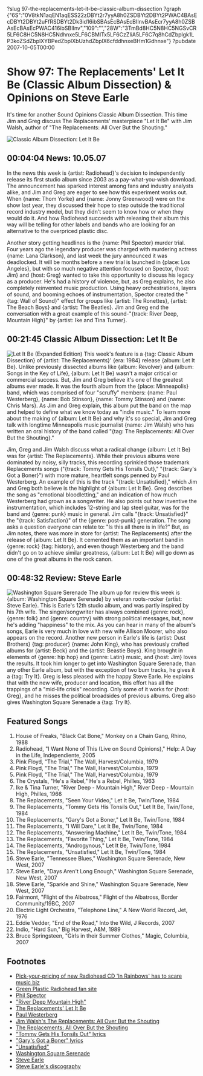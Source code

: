 ?slug 97-the-replacements-let-it-be-classic-album-dissection
?graph {"6S":"0V8tkN1aqEN1aqESS22zDBYt2r7yyA8h0ZSDBYt2DBYt2PWAC4BAsEcDBYt2DBYt2uFfRSDBYt2Dk3id16ibSBAsEcBAsEcBIInvBAsEcr7yyA8h0ZSBAsEcBAsEcPWAC416ibSBIInv","109":"","28W":"3TmBd8HC5N8HC5NGSvCR5LF6C8HC5N8HC5Ndhnxe5LF6CBMlTx5LF6CzZIiA5LF6C7q8hCdZbplgk1LP3koZSdZbplXYBPedZbplXbUzhdZbplX6cfddhnxeBHm1Gdhnxe"}
?pubdate 2007-10-05T00:00

# Show 97: The Replacements' Let It Be (Classic Album Dissection) & Opinions on Steve Earle 
It's time for another Sound Opinions Classic Album Dissection. This time Jim and Greg discuss The Replacements' masterpiece "Let It Be" with Jim Walsh, author of "The Replacements: All Over But the Shouting."

![Classic Album Dissection: Let It Be ](https://gormanbechard.files.wordpress.com/2013/08/replacements_2-no-logo.jpg)

## 00:04:04 News: 10.05.07
In the news this week is {artist: Radiohead}'s decision to independently release its first studio album since 2003 as a pay-what-you-wish download. The announcement has sparked interest among fans and industry analysts alike, and Jim and Greg are eager to see how this experiment works out. When {name: Thom Yorke} and {name: Jonny Greenwood} were on the show last year, they discussed their hope to step outside the traditional record industry model, but they didn't seem to know how or when they would do it. And how Radiohead succeeds with releasing their album this way will be telling for other labels and bands who are looking for an alternative to the overpriced plastic disc.

Another story getting headlines is the {name: Phil Spector} murder trial. Four years ago the legendary producer was charged with murdering actress {name: Lana Clarkson}, and last week the jury announced it was deadlocked. It will be months before a new trial is launched in {place: Los Angeles}, but with so much negative attention focused on Spector, {host: Jim} and {host: Greg} wanted to take this opportunity to discuss his legacy as a producer. He's had a history of violence, but, as Greg explains, he also completely reinvented music production. Using heavy orchestrations, layers of sound, and booming echoes of instrumentation, Spector created the "{tag: Wall of Sound}" effect for groups like {artist: The Ronettes}, {artist: The Beach Boys} and {artist: The Beatles}. Jim and Greg end the conversation with a great example of this sound-"{track: River Deep, Mountain High}" by {artist: Ike and Tina Turner}.

## 00:21:45 Classic Album Dissection: Let It Be
![Let It Be (Expanded Edition)](//static.soundopinions.org/assets/97/1090.jpg "206276/290652234")
This week's feature is a {tag: Classic Album Dissection} of {artist: The Replacements}' {era: 1984} release {album: Let It Be}. Unlike previously dissected albums like {album: Revolver} and {album: Songs in the Key of Life}, {album: Let It Be} wasn't a major critical or commercial success. But, Jim and Greg believe it's one of the greatest albums ever made. It was the fourth album from the {place: Minneapolis} band, which was comprised of four "scruffy" members: {name: Paul Westerberg}, {name: Bob Stinson}, {name: Tommy Stinson} and {name: Chris Mars}. As Jim and Greg explain, this album put the band on the map and helped to define what we know today as "indie music." To learn more about the making of {album: Let It Be} and why it's so special, Jim and Greg talk with longtime Minneapolis music journalist {name: Jim Walsh} who has written an oral history of the band called "{tag: The Replacements: All Over But the Shouting}."

Jim, Greg and Jim Walsh discuss what a radical change {album: Let It Be} was for {artist: The Replacements}. While their previous albums were dominated by noisy, silly tracks, this recording sprinkled those trademark Replacements songs ("{track: Tommy Gets His Tonsils Out}," "{track: Gary's Got a Boner}") with more mature, heartfelt songs penned by Paul Westerberg. An example of this is the track "{track: Unsatisfied}," which Jim and Greg both believe is the highlight of {album: Let It Be}. Greg describes the song as "emotional bloodletting," and an indication of how much Westerberg had grown as a songwriter. He also points out how inventive the instrumentation, which includes 12-string and lap steel guitar, was for the band and {genre: punk} music in general. Jim calls "{track: Unsatisfied}" the "{track: Satisfaction}" of the {genre: post-punk} generation. The song asks a question everyone can relate to: "Is this all there is in life?" But, as Jim notes, there was more in store for {artist: The Replacements} after the release of {album: Let It Be}. It cemented them as an important band in {genre: rock} {tag: history}, and even though Westerberg and the band didn't go on to achieve similar greatness, {album: Let It Be} will go down as one of the great albums in the rock canon.

## 00:48:32 Review: Steve Earle
![Washington Square Serenade](//static.soundopinions.org/assets/97/28W0.jpg "71239/508999789")
The album up for review this week is {album: Washington Square Serenade} by veteran roots-rocker {artist: Steve Earle}. This is Earle's 12th studio album, and was partly inspired by his 7th wife. The singer/songwriter has always combined {genre: rock}, {genre: folk} and {genre: country} with strong political messages, but, now he's adding "happiness" to the mix. As you can hear in many of the album's songs, Earle is very much in love with new wife Allison Moorer, who also appears on the record. Another new person in Earle's life is {artist: Dust Brothers} {tag: producer} {name: John King}, who has previously crafted albums for {artist: Beck} and the {artist: Beastie Boys}. King brought in elements of {genre: hip hop} and {genre: Latin} music, and {host: Jim} loves the results. It took him longer to get into Washington Square Serenade, than any other Earle album, but with the exception of two bum tracks, he gives it a {tag: Try It}. Greg is less pleased with the happy Steve Earle. He explains that with the new wife, producer and location, this effort has all the trappings of a "mid-life crisis" recording. Only some of it works for {host: Greg}, and he misses the political broadsides of previous albums. Greg also gives Washington Square Serenade a {tag: Try It}.

## Featured Songs
1. House of Freaks, "Black Cat Bone," Monkey on a Chain Gang, Rhino, 1988
2. Radiohead, "I Want None of This (Live on Sound Opinions)," Help: A Day in the Life, Independiente, 2005
3. Pink Floyd, "The Trial," The Wall, Harvest/Columbia, 1979
4. Pink Floyd, "The Trial," The Wall, Harvest/Columbia, 1979
5. Pink Floyd, "The Trial," The Wall, Harvest/Columbia, 1979
6. The Crystals, "He's a Rebel," He's a Rebel, Philles, 1963
7. Ike & Tina Turner, "River Deep - Mountain High," River Deep - Mountain High, Philles, 1966
8. The Replacements, "Seen Your Video," Let It Be, Twin/Tone, 1984
9. The Replacements, "Tommy Gets His Tonsils Out," Let It Be, Twin/Tone, 1984
10. The Replacements, "Gary's Got a Boner," Let It Be, Twin/Tone, 1984
11. The Replacements, "I Will Dare," Let It Be, Twin/Tone, 1984
12. The Replacements, "Answering Machine," Let It Be, Twin/Tone, 1984
13. The Replacements, "Favorite Thing," Let It Be, Twin/Tone, 1984
14. The Replacements, "Androgynous," Let It Be, Twin/Tone, 1984
15. The Replacements, "Unsatisfied," Let It Be, Twin/Tone, 1984
16. Steve Earle, "Tennessee Blues," Washington Square Serenade, New West, 2007
17. Steve Earle, "Days Aren't Long Enough," Washington Square Serenade, New West, 2007
18. Steve Earle, "Sparkle and Shine," Washington Square Serenade, New West, 2007
19. Fairmont, "Flight of the Albatross," Flight of the Albatross, Border Community/19BC, 2007
20. Electric Light Orchestra, "Telephone Line," A New World Record, Jet, 1976
21. Eddie Vedder, "End of the Road," Into the Wild, J Records, 2007
22. Indio, "Hard Sun," Big Harvest, A&M, 1989
23. Bruce Springsteen, "Girls in their Summer Clothes," Magic, Columbia, 2007

## Footnotes
- [Pick-your-pricing of new Radiohead CD 'In Rainbows' has to scare music biz](http://featuresblogs.chicagotribune.com/technology_internetcritic/2007/10/how-much-is-a-c.html)
- [Green Plastic Radiohead fan site](http://www.greenplastic.com/)
- [Phil Spector](http://www.allmusic.com/cg/amg.dll?p=amg&sql=11:wpfoxqt5ldte)
- ["River Deep Mountain High"](http://www.allmusic.com/cg/amg.dll?p=amg&sql=10:acfoxql5ldae)
- [The Replacements' Let It Be](http://www.allmusic.com/cg/amg.dll?p=amg&sql=10:d9fuxqt5ld0e)
- [Paul Westerberg](http://www.allmusic.com/cg/amg.dll?p=amg&sql=11:jxftxqq5ldke)
- [Jim Walsh's The Replacements: All Over But the Shouting](http://www.myspace.com/ultrabook)
- [The Replacements: All Over But the Shouting](http://www.amazon.com/Replacements-Over-Shouting-Oral-History/dp/076033062X)
- ["Tommy Gets His Tonsils Out" lyrics](http://www.lyricsdepot.com/the-replacements/tommy-gets-his-tonsils-out.html)
- ["Gary's Got a Boner" lyrics](http://www.lyricsdepot.com/the-replacements/garys-got-a-boner.html)
- ["Unsatisfied"](http://www.allmusic.com/cg/amg.dll?p=amg&sql=33:0ifuxqtdldhe)
- [Washington Square Serenade](http://www.metacritic.com/music/artists/earlesteve/washingtonsquareserenade?part=rss)
- [Steve Earle](http://www.steveearle.com/)
- [Steve Earle's discography](http://www.steveearle.net/discography/jerusalem.php)
